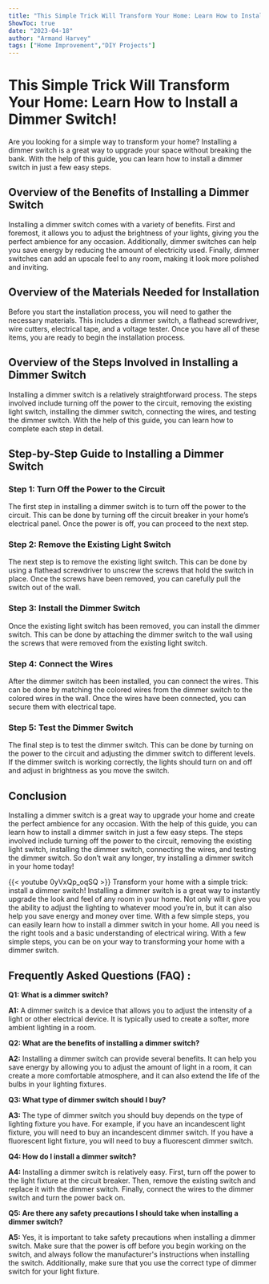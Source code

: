 ```yaml
---
title: "This Simple Trick Will Transform Your Home: Learn How to Install a Dimmer Switch!"
ShowToc: true 
date: "2023-04-18"
author: "Armand Harvey" 
tags: ["Home Improvement","DIY Projects"]
---
```

# This Simple Trick Will Transform Your Home: Learn How to Install a Dimmer Switch!

Are you looking for a simple way to transform your home? Installing a dimmer switch is a great way to upgrade your space without breaking the bank. With the help of this guide, you can learn how to install a dimmer switch in just a few easy steps.

## Overview of the Benefits of Installing a Dimmer Switch

Installing a dimmer switch comes with a variety of benefits. First and foremost, it allows you to adjust the brightness of your lights, giving you the perfect ambience for any occasion. Additionally, dimmer switches can help you save energy by reducing the amount of electricity used. Finally, dimmer switches can add an upscale feel to any room, making it look more polished and inviting.

## Overview of the Materials Needed for Installation

Before you start the installation process, you will need to gather the necessary materials. This includes a dimmer switch, a flathead screwdriver, wire cutters, electrical tape, and a voltage tester. Once you have all of these items, you are ready to begin the installation process.

## Overview of the Steps Involved in Installing a Dimmer Switch

Installing a dimmer switch is a relatively straightforward process. The steps involved include turning off the power to the circuit, removing the existing light switch, installing the dimmer switch, connecting the wires, and testing the dimmer switch. With the help of this guide, you can learn how to complete each step in detail.

## Step-by-Step Guide to Installing a Dimmer Switch

### Step 1: Turn Off the Power to the Circuit

The first step in installing a dimmer switch is to turn off the power to the circuit. This can be done by turning off the circuit breaker in your home’s electrical panel. Once the power is off, you can proceed to the next step.

### Step 2: Remove the Existing Light Switch

The next step is to remove the existing light switch. This can be done by using a flathead screwdriver to unscrew the screws that hold the switch in place. Once the screws have been removed, you can carefully pull the switch out of the wall.

### Step 3: Install the Dimmer Switch

Once the existing light switch has been removed, you can install the dimmer switch. This can be done by attaching the dimmer switch to the wall using the screws that were removed from the existing light switch.

### Step 4: Connect the Wires

After the dimmer switch has been installed, you can connect the wires. This can be done by matching the colored wires from the dimmer switch to the colored wires in the wall. Once the wires have been connected, you can secure them with electrical tape.

### Step 5: Test the Dimmer Switch

The final step is to test the dimmer switch. This can be done by turning on the power to the circuit and adjusting the dimmer switch to different levels. If the dimmer switch is working correctly, the lights should turn on and off and adjust in brightness as you move the switch.

## Conclusion

Installing a dimmer switch is a great way to upgrade your home and create the perfect ambience for any occasion. With the help of this guide, you can learn how to install a dimmer switch in just a few easy steps. The steps involved include turning off the power to the circuit, removing the existing light switch, installing the dimmer switch, connecting the wires, and testing the dimmer switch. So don’t wait any longer, try installing a dimmer switch in your home today!

{{< youtube 0yVxQp_oqSQ >}} 
Transform your home with a simple trick: install a dimmer switch! Installing a dimmer switch is a great way to instantly upgrade the look and feel of any room in your home. Not only will it give you the ability to adjust the lighting to whatever mood you’re in, but it can also help you save energy and money over time. With a few simple steps, you can easily learn how to install a dimmer switch in your home. All you need is the right tools and a basic understanding of electrical wiring. With a few simple steps, you can be on your way to transforming your home with a dimmer switch.

## Frequently Asked Questions (FAQ) :
**Q1: What is a dimmer switch?**

**A1:** A dimmer switch is a device that allows you to adjust the intensity of a light or other electrical device. It is typically used to create a softer, more ambient lighting in a room.

**Q2: What are the benefits of installing a dimmer switch?**

**A2:** Installing a dimmer switch can provide several benefits. It can help you save energy by allowing you to adjust the amount of light in a room, it can create a more comfortable atmosphere, and it can also extend the life of the bulbs in your lighting fixtures.

**Q3: What type of dimmer switch should I buy?**

**A3:** The type of dimmer switch you should buy depends on the type of lighting fixture you have. For example, if you have an incandescent light fixture, you will need to buy an incandescent dimmer switch. If you have a fluorescent light fixture, you will need to buy a fluorescent dimmer switch.

**Q4: How do I install a dimmer switch?**

**A4:** Installing a dimmer switch is relatively easy. First, turn off the power to the light fixture at the circuit breaker. Then, remove the existing switch and replace it with the dimmer switch. Finally, connect the wires to the dimmer switch and turn the power back on.

**Q5: Are there any safety precautions I should take when installing a dimmer switch?**

**A5:** Yes, it is important to take safety precautions when installing a dimmer switch. Make sure that the power is off before you begin working on the switch, and always follow the manufacturer's instructions when installing the switch. Additionally, make sure that you use the correct type of dimmer switch for your light fixture.





